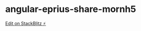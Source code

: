 # angular-eprius-share-mornh5

[Edit on StackBlitz ⚡️](https://stackblitz.com/edit/angular-eprius-share-mornh5)